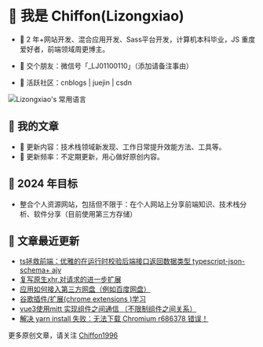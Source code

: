 # 🍰 我是 Chiffon(Lizongxiao)

- 🍎 2 年+网站开发、混合应用开发、Sass平台开发，计算机本科毕业，JS 重度爱好者，前端领域周更博主。

- 🍊 交个朋友：微信号「_LJ01100110」（添加请备注事由）

- 🍉 活跃社区：cnblogs | juejin | csdn


![Lizongxiao's 常用语言](https://github-readme-stats.vercel.app/api/top-langs/?username=Lizongxiao&layout=compact&hide_border=true&langs_count=10)


## 🍯 我的文章
  - 🍓 更新内容：技术栈领域新发现、工作日常提升效能方法、工具等。
  - 🍓 更新频率：不定期更新，用心做好原创内容。

## 🎯 2024 年目标
- 整合个人资源网站，包括但不限于：在个人网站上分享前端知识、技术栈分析、软件分享（目前使用第三方存储）

## 💭 文章最近更新
- [ts拯救前端：优雅的在运行时校验后端接口返回数据类型 typescript-json-schema+ ajv](https://www.cnblogs.com/zhengzhijian/p/18219996)
- [复写原生xhr,对请求的进一步扩展](https://www.cnblogs.com/zhengzhijian/p/17960813)
- [应用如何接入第三方网盘（例如百度网盘）](https://www.cnblogs.com/zhengzhijian/p/17888535.html)
- [谷歌插件/扩展(chrome extensions )学习](https://www.cnblogs.com/zhengzhijian/p/17662200.html)
- [vue3使用mitt 实现组件之间通信 （不限制组件之间关系）](https://www.cnblogs.com/zhengzhijian/p/17662200.html)
- [解决 yarn install 失败：无法下载 Chromium r686378 错误！](https://www.cnblogs.com/zhengzhijian/p/17662200.html)

更多原创文章，请关注 [Chiffon1996](https://home.cnblogs.com/u/zhengzhijian)  
